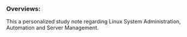### Overviews:
This a personalized study note regarding Linux System Administration, Automation and Server Management.